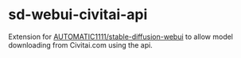 # sd-webui-civitai-api
Extension for [AUTOMATIC1111/stable-diffusion-webui](https://github.com/AUTOMATIC1111/stable-diffusion-webui) to allow model downloading from Civitai.com using the api. 
